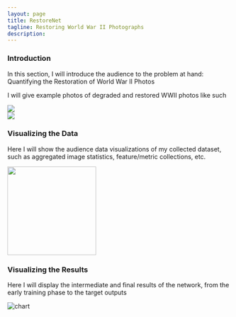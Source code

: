 ```yaml
---
layout: page
title: RestoreNet
tagline: Restoring World War II Photographs
description: 
---
```


### Introduction

In this section, I will introduce the audience to the problem at hand: Quantifying the Restoration of World War II Photos

I will give example photos of degraded and restored WWII photos like such

<img src="{{site.url}}/imgs/degraded.jpeg" style="display: block; margin: auto;" />

<img src="{{site.url}}/imgs/restored.jpg" style="display: block; margin: auto;" />


### Visualizing the Data

Here I will show the audience data visualizations of my collected dataset, such as aggregated image statistics, feature/metric collections, etc.

<img src="/imgs/chart.jpeg" width="200"/>


### Visualizing the Results

Here I will display the intermediate and final results of the network, from the early training phase to the target outputs

![chart](/imgs/fail)
